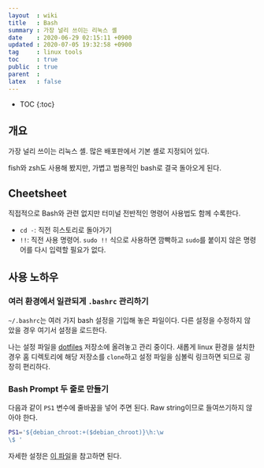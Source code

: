 ```yaml
---
layout  : wiki
title   : Bash
summary : 가장 널리 쓰이는 리눅스 셸
date    : 2020-06-29 02:15:11 +0900
updated : 2020-07-05 19:32:58 +0900
tag     : linux tools
toc     : true
public  : true
parent  : 
latex   : false
---
```

* TOC
{:toc}

## 개요

가장 널리 쓰이는 리눅스 셸. 많은 배포판에서 기본 셸로 지정되어 있다.

fish와 zsh도 사용해 봤지만, 가볍고 범용적인 bash로 결국 돌아오게 된다.

## Cheetsheet

직접적으로 Bash와 관련 없지만 터미널 전반적인 명령어 사용법도 함께 수록한다.

- `cd -`: 직전 히스토리로 돌아가기
- `!!`: 직전 사용 명령어. `sudo !!` 식으로 사용하면 깜빡하고 `sudo`를 붙이지 않은 명령어를 다시 입력할 필요가 없다.

## 사용 노하우

### 여러 환경에서 일관되게 `.bashrc` 관리하기

`~/.bashrc`는 여러 가지 bash 설정을 기입해 놓은 파일이다. 다른 설정을 수정하지 않았을 경우 여기서 설정을 로드한다.

나는 설정 파일을 [dotfiles](https://github.com/junbread/dotfiles) 저장소에 올려놓고 관리 중이다. 새롭게 linux 환경을 설치한 경우 홈 디렉토리에 해당 저장소를 `clone`하고 설정 파일을 심볼릭 링크하면 되므로 굉장히 편리하다.

### Bash Prompt 두 줄로 만들기

다음과 같이 `PS1` 변수에 줄바꿈을 넣어 주면 된다. Raw string이므로 들여쓰기하지 않아야 한다.

```bash
PS1='${debian_chroot:+($debian_chroot)}\h:\w
\$ '
```

자세한 설정은 [이 파일](https://github.com/junbread/dotfiles/tree/master/bashrc)을 참고하면 된다.

